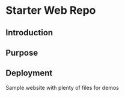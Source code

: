 # Starter Web Repo

## Introduction

## Purpose

## Deployment
Sample website with plenty of files for demos